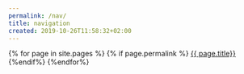 ```yaml
---
permalink: /nav/
title: navigation
created: 2019-10-26T11:58:32+02:00
---
```


{% for    page in site.pages %}
{% if page.permalink %}
[{{ page.title}}]({{page.permalink}})
{%endif%}
{%endfor%}